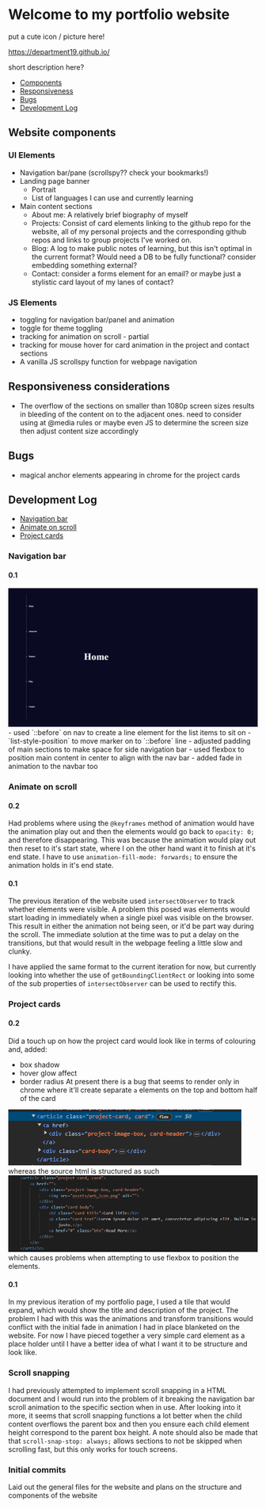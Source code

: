 # Welcome to my portfolio website

put a cute icon / picture here!

https://department19.github.io/

short description here?

- [Components](#website-components)
- [Responsiveness](#responsiveness-considerations)
- [Bugs](#bugs)
- [Development Log](#development-log)

## Website components
### UI Elements
- Navigation bar/pane (scrollspy?? check your bookmarks!)
- Landing page banner
	- Portrait
	- List of languages I can use and currently learning
- Main content sections
	- About me:
		A relatively brief biography of myself
	- Projects:
		Consist of card elements linking to the github repo for the website, all of my personal projects and the corresponding github repos and links to group projects I've worked on.
	- Blog:
		A log to make public notes of learning, but this isn't optimal in the current format?
		Would need a DB to be fully functional? consider embedding something external?
	- Contact:
		consider a forms element for an email? or maybe just a stylistic card layout of my lanes of contact?

### JS Elements
- toggling for navigation bar/panel and animation
- toggle for theme toggling
- tracking for animation on scroll - partial
- tracking for mouse hover for card animation in the project and contact sections
- A vanilla JS scrollspy function for webpage navigation
## Responsiveness considerations
- The overflow of the sections on smaller than 1080p screen sizes results in bleeding of the content on to the adjacent ones. need to consider using at @media rules or maybe even JS to determine the screen size then adjust content size accordingly


## Bugs
- magical anchor elements appearing in chrome for the project cards

## Development Log
- [Navigation bar](#navigation-bar)
- [Animate on scroll](#animate-on-scroll)
- [Project cards](#project-cards)

### Navigation bar

#### 0.1
<img src="assets/readme/Pasted_image_20231019134626.png">
- used `::before` on nav to create a line element for the list items to sit on
- `list-style-position` to move marker on to `::before` line
- adjusted padding of main sections to make space for side navigation bar
- used flexbox to position main content in center to align with the nav bar
- added fade in animation to the navbar too

### Animate on scroll
#### 0.2
Had problems where using the `@keyframes` method of animation would have the animation play out and then the elements would go back to `opacity: 0;` and therefore disappearing. 
This was because the animation would play out then reset to it's start state, where I on the other hand want it to finish at it's end state. I have to use `animation-fill-mode: forwards;` to ensure the animation holds in it's end state.
#### 0.1
The previous iteration of the website used `intersectObserver` to track whether elements were visible. A problem this posed was elements would start loading in immediately when a single pixel was visible on the browser. This result in either the animation not being seen, or it'd be part way during the scroll. The immediate solution at the time was to put a delay on the transitions, but that would result in the webpage feeling a little slow and clunky.

I have applied the same format to the current iteration for now, but currently looking into whether the use of `getBoundingClientRect` or looking into some of the sub properties of `intersectObserver` can be used to rectify this.

### Project cards
#### 0.2
Did a touch up on how the project card would look like in terms of colouring and, added:
- box shadow
- hover glow affect
- border radius
At present there is a bug that seems to render only in chrome where it'll create separate `a` elements on the top and bottom half of the card
<img src="assets/readme/Pasted_image_20231018164846.png"/>
whereas the source html is structured as such
<img src="assets/readme/Pasted_image_20231018165448.png"/>
which causes problems when attempting to use flexbox to position the elements.

#### 0.1
In my previous iteration of my portfolio page, I used a tile that would expand, which would show the title and description of the project. The problem I had with this was the animations and transform transitions would conflict with the initial fade in animation I had in place blanketed on the website.
For now I have pieced together a very simple card element as a place holder until I have a better idea of what I want it to be structure and look like.

### Scroll snapping
I had previously attempted to implement scroll snapping in a HTML document and I would run into the problem of it breaking the navigation bar scroll animation to the specific section when in use. After looking into it more, it seems that scroll snapping functions a lot better when the child content overflows the parent box and then you ensure each child element height correspond to the parent box height.
A note should also be made that that `scroll-snap-stop: always;` allows sections to not be skipped when scrolling fast, but this only works for touch screens.


### Initial commits
Laid out the general files for the website and plans on the structure and components of the website